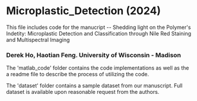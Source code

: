 # Microplastic_Detection (2024)

This file includes code for the manucript -- Shedding light on the Polymer's Indetity: Microplastic Detection and Classification through Nile Red Staining and Multispectral Imaging

### Derek Ho, Haotian Feng. University of Wisconsin - Madison

The 'matlab_code' folder contains the code implementations as well as the a readme file to describe the process of utilizing the code.

The 'dataset' folder contains a sample dataset from our manuscript. Full dataset is available upon reasonable request from the authors.
